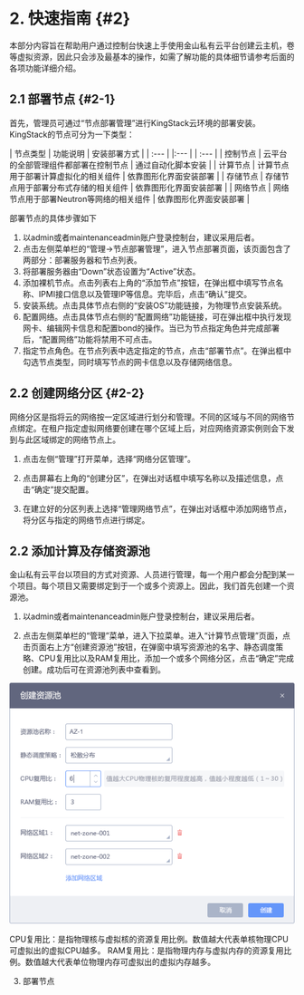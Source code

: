 # 2. 快速指南 {#2}

本部分内容旨在帮助用户通过控制台快速上手使用金山私有云平台创建云主机，卷等虚拟资源，因此只会涉及最基本的操作，如需了解功能的具体细节请参考后面的各项功能详细介绍。

## 2.1 部署节点 {#2-1}

首先，管理员可通过“节点部署管理”进行KingStack云环境的部署安装。KingStack的节点可分为一下类型：

| 节点类型 | 功能说明 | 安装部署方式 |
| :--- | |:--- | | :--- |
| 控制节点 | 云平台的全部管理组件都部署在控制节点 | 通过自动化脚本安装 |
| 计算节点 | 计算节点用于部署计算虚拟化的相关组件 | 依靠图形化界面安装部署 |
| 存储节点 | 存储节点用于部署分布式存储的相关组件 | 依靠图形化界面安装部署 |
| 网络节点 | 网络节点用于部署Neutron等网络的相关组件 | 依靠图形化界面安装部署 |

部署节点的具体步骤如下

1. 以admin或者maintenanceadmin账户登录控制台，建议采用后者。
2. 点击左侧菜单栏的“管理->节点部署管理”，进入节点部署页面，该页面包含了两部分：部署服务器和节点列表。
3. 将部署服务器由“Down”状态设置为“Active”状态。
4. 添加裸机节点。点击列表右上角的“添加节点”按钮，在弹出框中填写节点名称、IPMI接口信息以及管理IP等信息。完毕后，点击“确认”提交。
5. 安装系统。点击具体节点右侧的“安装OS”功能链接，为物理节点安装系统。
6. 配置网络。点击具体节点右侧的“配置网络”功能链接，可在弹出框中执行发现网卡、编辑网卡信息和配置bond的操作。当已为节点指定角色并完成部署后，“配置网络”功能将禁用不可点击。
7. 指定节点角色。在节点列表中选定指定的节点，点击“部署节点”。在弹出框中勾选节点类型，同时填写节点的网卡信息以及存储网络信息。




## 2.2 创建网络分区 {#2-2}


网络分区是指将云的网络按一定区域进行划分和管理。不同的区域与不同的网络节点绑定。在租户指定虚拟网络要创建在哪个区域上后，对应网络资源实例则会下发到与此区域绑定的网络节点上。

1. 点击左侧“管理”打开菜单，选择“网络分区管理”。

2. 点击屏幕右上角的“创建分区”，在弹出对话框中填写名称以及描述信息，点击“确定”提交配置。

3. 在建立好的分区列表上选择“管理网络节点”，在弹出对话框中添加网络节点，将分区与指定的网络节点进行绑定。

## 2.2 添加计算及存储资源池

金山私有云平台以项目的方式对资源、人员进行管理，每一个用户都会分配到某一个项目。每个项目又需要绑定到于一个或多个资源上。因此，我们首先创建一个资源池。

1. 以admin或者maintenanceadmin账户登录控制台，建议采用后者。

2. 点击左侧菜单栏的“管理”菜单，进入下拉菜单。进入“计算节点管理”页面，点击页面右上方“创建资源池”按钮，在弹窗中填写资源池的名字、静态调度策略、CPU复用比以及RAM复用比，添加一个或多个网络分区，点击“确定”完成创建。成功后可在资源池列表中查看到。

 ![](/assets/创建资源池.png)
 
CPU复用比：是指物理核与虚拟核的资源复用比例。数值越大代表单核物理CPU可虚拟出的虚拟CPU越多。
RAM复用比：是指物理内存与虚拟内存的资源复用比例。数值越大代表单位物理内存可虚拟出的虚拟内存越多。
 
3. 部署节点


 
 ## 



